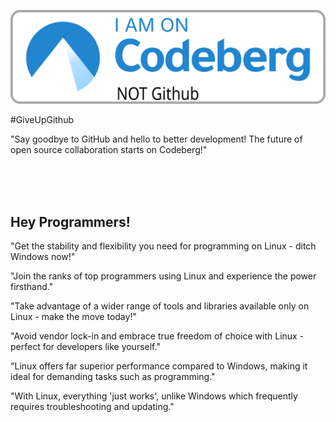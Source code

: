 [![I am on Codeberg, Not Github](Untitled.svg)](https://codeberg.org/snowcatridge10)

#GiveUpGithub

"Say goodbye to GitHub and hello to better development! The future of open source collaboration starts on Codeberg!"

<br>
<br>
<br>

## Hey Programmers!

"Get the stability and flexibility you need for programming on Linux - ditch Windows now!"

"Join the ranks of top programmers using Linux and experience the power firsthand."

"Take advantage of a wider range of tools and libraries available only on Linux - make the move today!"

"Avoid vendor lock-in and embrace true freedom of choice with Linux - perfect for developers like yourself."

"Linux offers far superior performance compared to Windows, making it ideal for demanding tasks such as programming."

"With Linux, everything 'just works', unlike Windows which frequently requires troubleshooting and updating."
